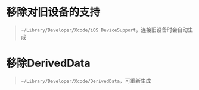# 移除对旧设备的支持
> `~/Library/Developer/Xcode/iOS DeviceSupport`，连接旧设备时会自动生成

# 移除DerivedData
> `~/Library/Developer/Xcode/DerivedData`，可重新生成